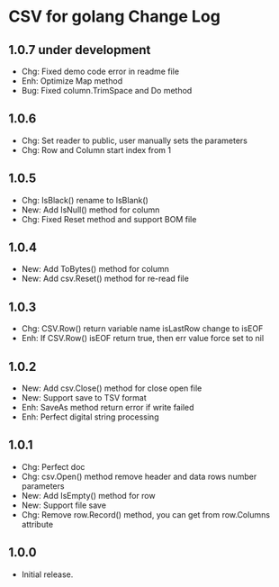 CSV for golang Change Log
=================================

## 1.0.7 under development

- Chg: Fixed demo code error in readme file
- Enh: Optimize Map method
- Bug: Fixed column.TrimSpace and Do method

## 1.0.6

- Chg: Set reader to public, user manually sets the parameters
- Chg: Row and Column start index from 1

## 1.0.5

- Chg: IsBlack() rename to IsBlank()
- New: Add IsNull() method for column
- Chg: Fixed Reset method and support BOM file

## 1.0.4

- New: Add ToBytes() method for column
- New: Add csv.Reset() method for re-read file

## 1.0.3

- Chg: CSV.Row() return variable name isLastRow change to isEOF
- Enh: If CSV.Row() isEOF return true, then err value force set to nil

## 1.0.2

- New: Add csv.Close() method for close open file
- New: Support save to TSV format
- Enh: SaveAs method return error if write failed
- Enh: Perfect digital string processing

## 1.0.1

- Chg: Perfect doc
- Chg: csv.Open() method remove header and data rows number parameters
- New: Add IsEmpty() method for row
- New: Support file save
- Chg: Remove row.Record() method, you can get from row.Columns attribute

## 1.0.0

- Initial release.